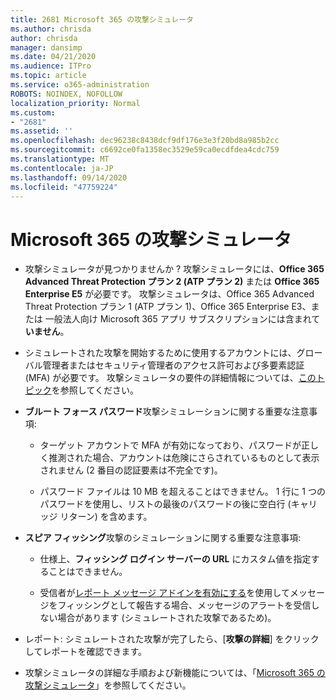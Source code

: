 ```yaml
---
title: 2681 Microsoft 365 の攻撃シミュレータ
ms.author: chrisda
author: chrisda
manager: dansimp
ms.date: 04/21/2020
ms.audience: ITPro
ms.topic: article
ms.service: o365-administration
ROBOTS: NOINDEX, NOFOLLOW
localization_priority: Normal
ms.custom:
- "2681"
ms.assetid: ''
ms.openlocfilehash: dec96238c8438dcf9df176e3e3f20bd8a985b2cc
ms.sourcegitcommit: c6692ce0fa1358ec3529e59ca0ecdfdea4cdc759
ms.translationtype: MT
ms.contentlocale: ja-JP
ms.lasthandoff: 09/14/2020
ms.locfileid: "47759224"
---
```

# <a name="attack-simulator-in-microsoft-365"></a>Microsoft 365 の攻撃シミュレータ

- 攻撃シミュレータが見つかりませんか ? 攻撃シミュレータには、**Office 365 Advanced Threat Protection プラン 2 (ATP プラン 2)** または **Office 365 Enterprise E5** が必要です。 攻撃シミュレータは、Office 365 Advanced Threat Protection プラン 1 (ATP プラン 1)、Office 365 Enterprise E3、または 一般法人向け Microsoft 365 アプリ サブスクリプションには含まれて**いません**。

- シミュレートされた攻撃を開始するために使用するアカウントには、グローバル管理者またはセキュリティ管理者のアクセス許可および多要素認証 (MFA) が必要です。 攻撃シミュレータの要件の詳細情報については、[このトピック](https://docs.microsoft.com/microsoft-365/security/office-365-security/attack-simulator)を参照してください。

- **ブルート フォース パスワード**攻撃シミュレーションに関する重要な注意事項:

  - ターゲット アカウントで MFA が有効になっており、パスワードが正しく推測された場合、アカウントは危険にさらされているものとして表示されません (2 番目の認証要素は不完全です)。

  - パスワード ファイルは 10 MB を超えることはできません。 1 行に 1 つのパスワードを使用し、リストの最後のパスワードの後に空白行 (キャリッジ リターン) を含めます。

- **スピア フィッシング**攻撃のシミュレーションに関する重要な注意事項:

  - 仕様上、**フィッシング ログイン サーバーの URL** にカスタム値を指定することはできません。

  - 受信者が[レポート メッセージ アドインを有効にする](https://docs.microsoft.com/microsoft-365/security/office-365-security/enable-the-report-message-add-in)を使用してメッセージをフィッシングとして報告する場合、メッセージのアラートを受信しない場合があります (シミュレートされた攻撃であるため)。

- レポート: シミュレートされた攻撃が完了したら、[**攻撃の詳細**] をクリックしてレポートを確認できます。

- 攻撃シミュレータの詳細な手順および新機能については、「[Microsoft 365 の攻撃シミュレータ](https://docs.microsoft.com/microsoft-365/security/office-365-security/attack-simulator)」を参照してください。

